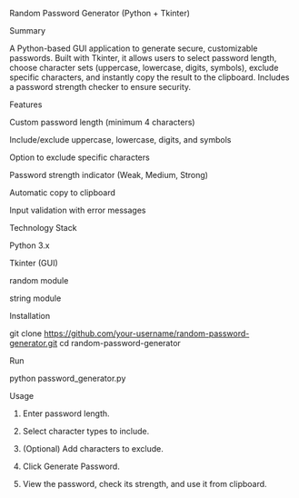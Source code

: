 Random Password Generator (Python + Tkinter)

Summary

A Python-based GUI application to generate secure, customizable passwords.
Built with Tkinter, it allows users to select password length, choose character sets (uppercase, lowercase, digits, symbols), exclude specific characters, and instantly copy the result to the clipboard.
Includes a password strength checker to ensure security.

Features

Custom password length (minimum 4 characters)

Include/exclude uppercase, lowercase, digits, and symbols

Option to exclude specific characters

Password strength indicator (Weak, Medium, Strong)

Automatic copy to clipboard

Input validation with error messages


Technology Stack

Python 3.x

Tkinter (GUI)

random module

string module


Installation

git clone https://github.com/your-username/random-password-generator.git
cd random-password-generator

Run

python password_generator.py

Usage

1. Enter password length.


2. Select character types to include.


3. (Optional) Add characters to exclude.


4. Click Generate Password.


5. View the password, check its strength, and use it from clipboard.
